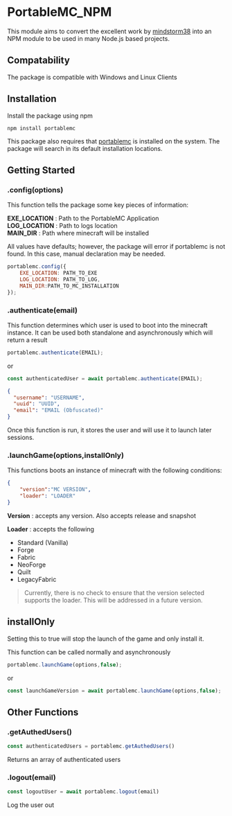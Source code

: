 # PortableMC_NPM

This module aims
to convert the excellent work by [mindstorm38](https://github.com/mindstorm38) into an NPM module
to be used in many Node.js based projects. 

## Compatability
The package is compatible with Windows and Linux Clients

## Installation
Install the package using npm
```
npm install portablemc
```
This package also requires that [portablemc](https://github.com/mindstorm38/portablemc) is installed on the system. The package will search in its default installation locations.

## Getting Started

### .config(options)
This function tells the package some key pieces of information:

**EXE_LOCATION** : Path to the PortableMC Application<br>
**LOG_LOCATION** : Path to logs location<br>
**MAIN_DIR** : Path where minecraft will be installed<br>

All values have defaults; however, the package will error if portablemc is not found.
In this case, manual declaration may be needed.

``` js
portablemc.config({
    EXE_LOCATION: PATH_TO_EXE
    LOG_LOCATION: PATH_TO_LOG,
    MAIN_DIR:PATH_TO_MC_INSTALLATION
});
```
### .authenticate(email)
This function determines which user is used to boot into the minecraft instance. It can be used both standalone and asynchronously which will return a result
``` js
portablemc.authenticate(EMAIL);
```
or
```js
const authenticatedUser = await portablemc.authenticate(EMAIL);
```
```json
{
  "username": "USERNAME",
  "uuid": "UUID",
  "email": "EMAIL (Obfuscated)"
}
```
Once this function is run, it stores the user and will use it to launch later sessions.

### .launchGame(options,installOnly)
This functions boots an instance of minecraft with the following conditions:

``` json
{
    "version":"MC VERSION",
    "loader": "LOADER"
}
```
**Version** : accepts any version. Also accepts release and snapshot

**Loader** : accepts the following
- Standard (Vanilla)
- Forge
- Fabric
- NeoForge
- Quilt
- LegacyFabric

> Currently, there is no check to ensure that the version selected supports the loader. This will be addressed in a future version.

## installOnly
Setting this to true will stop the launch of the game and only install it.

This function can be called normally and asynchronously
``` js
portablemc.launchGame(options,false);
```
or
```js
const launchGameVersion = await portablemc.launchGame(options,false);
```


## Other Functions

### .getAuthedUsers()

```js
const authenticatedUsers = portablemc.getAuthedUsers()
```

Returns an array of authenticated users


### .logout(email)

```js
const logoutUser = await portablemc.logout(email)
```

Log the user out



